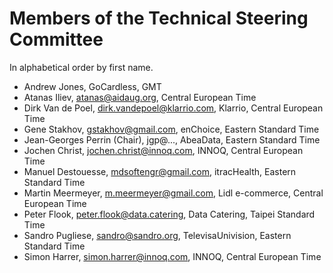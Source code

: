 # Members of the Technical Steering Committee

In alphabetical order by first name.

- Andrew Jones, GoCardless, GMT
- Atanas Iliev, atanas@aidaug.org, Central European Time
- Dirk Van de Poel, dirk.vandepoel@klarrio.com, Klarrio, Central European Time
- Gene Stakhov, gstakhov@gmail.com, enChoice, Eastern Standard Time
- Jean-Georges Perrin (Chair), jgp@..., AbeaData, Eastern Standard Time
- Jochen Christ, jochen.christ@innoq.com, INNOQ, Central European Time
- Manuel Destouesse, mdsoftengr@gmail.com, itracHealth, Eastern Standard Time
- Martin Meermeyer, m.meermeyer@gmail.com, Lidl e-commerce, Central European Time
- Peter Flook, peter.flook@data.catering, Data Catering, Taipei Standard Time
- Sandro Pugliese, sandro@sandro.org, TelevisaUnivision, Eastern Standard Time 
- Simon Harrer, simon.harrer@innoq.com, INNOQ, Central European Time
